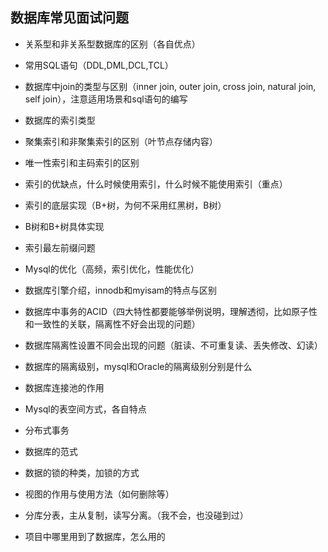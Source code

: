 ## 数据库常见面试问题

* 关系型和非关系型数据库的区别（各自优点）

* 常用SQL语句（DDL,DML,DCL,TCL）

* 数据库中join的类型与区别（inner join, outer join, cross join, natural join, self join），注意适用场景和sql语句的编写

* 数据库的索引类型

* 聚集索引和非聚集索引的区别（叶节点存储内容）

* 唯一性索引和主码索引的区别

* 索引的优缺点，什么时候使用索引，什么时候不能使用索引（重点）

* 索引的底层实现（B+树，为何不采用红黑树，B树）

* B树和B+树具体实现

* 索引最左前缀问题

* Mysql的优化（高频，索引优化，性能优化）

* 数据库引擎介绍，innodb和myisam的特点与区别

* 数据库中事务的ACID（四大特性都要能够举例说明，理解透彻，比如原子性和一致性的关联，隔离性不好会出现的问题）

* 数据库隔离性设置不同会出现的问题（脏读、不可重复读、丢失修改、幻读）

* 数据库的隔离级别，mysql和Oracle的隔离级别分别是什么

* 数据库连接池的作用

* Mysql的表空间方式，各自特点

* 分布式事务

* 数据库的范式

* 数据的锁的种类，加锁的方式

* 视图的作用与使用方法（如何删除等）

* 分库分表，主从复制，读写分离。（我不会，也没碰到过）

* 项目中哪里用到了数据库，怎么用的